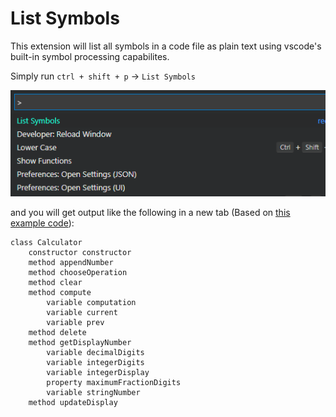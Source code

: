 # List Symbols

This extension will list all symbols in a code file as plain text using vscode's built-in symbol processing capabilites.

Simply run `ctrl + shift + p` -> `List Symbols`

![Example usage](./demo.png)

and you will get output like the following in a new tab (Based on [this example code](https://github.com/WebDevSimplified/Vanilla-JavaScript-Calculator)):

```
class Calculator
	constructor constructor
	method appendNumber
	method chooseOperation
	method clear
	method compute
		variable computation
		variable current
		variable prev
	method delete
	method getDisplayNumber
		variable decimalDigits
		variable integerDigits
		variable integerDisplay
		property maximumFractionDigits
		variable stringNumber
	method updateDisplay
  ```
